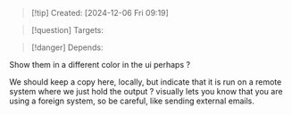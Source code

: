 
>[!tip] Created: [2024-12-06 Fri 09:19]

>[!question] Targets: 

>[!danger] Depends: 

Show them in a different color in the ui perhaps ?

We should keep a copy here, locally, but indicate that it is run on a remote system where we just hold the output ?  visually lets you know that you are using a foreign system, so be careful, like sending external emails.